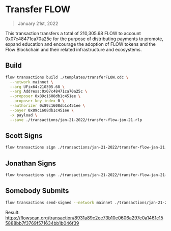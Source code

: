 # Transfer FLOW

> January 21st, 2022

This transaction transfers a total of 210,305.68 FLOW to account 0x07c48471ca70a25c for the purpose of distributing payments to promote, expand education and encourage the adoption of FLOW tokens and the Flow Blockchain and their related infrastructure and ecosystems.

## Build

```sh
flow transactions build ./templates/transferFLOW.cdc \
  --network mainnet \
  --arg UFix64:210305.68 \
  --arg Address:0x07c48471ca70a25c \
  --proposer 0x89c1608db1c451ee \
  --proposer-key-index 0 \
  --authorizer 0x89c1608db1c451ee \
  --payer 0x89c1608db1c451ee \
  -x payload \
  --save ./transactions/jan-21-2022/transfer-flow-jan-21.rlp
```

## Scott Signs

```sh
flow transactions sign ./transactions/jan-21-2022/transfer-flow-jan-21.rlp --signer scott --filter payload --save ./transactions/jan-21-2022/transfer-flow-jan-21-sig-1.rlp
```

## Jonathan Signs

```sh
flow transactions sign ./transactions/jan-21-2022/transfer-flow-jan-21-sig-1.rlp --signer jonathan --filter payload --save ./transactions/jan-21-2022/transfer-flow-jan-21-sig-2.rlp
```

## Somebody Submits

```sh
flow transactions send-signed --network mainnet ./transactions/jan-21-2022/transfer-flow-jan-21-sig-2.rlp
```

Result: https://flowscan.org/transaction/8931a89c2ee73b10e0606a297e0a1461c155888bb7f3769f571634bb1b046f39
